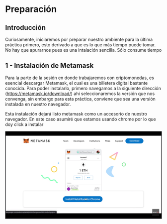 # Preparación

## Introducción

Curiosamente, iniciaremos por preparar nuestro ambiente para la última práctica primero, esto derivado a que es lo que más tiempo puede tomar. No hay que apurarnos pues es una intalación sencilla. Sólo consume tiempo

## 1 - Instalación de Metamask

Para la parte de la sesión en donde trabajaremos con criptomonedas, es esencial descargar Metamask, el cual es una billetera digital bastante conocida. Para poder instalarlo, primero navegamos a la siguiente dirección (https://metamask.io/download/) ahi seleccionaremos la versión que nos convenga, sin embargo para esta práctica, conviene que sea una versión instalada en nuestro navegador.

Esta instalación dejará listo metamask como un accesorio de nuestro navegador. En este caso asumiré que estamos usando chrome por lo que doy click a instalar 

![Instalar](./images/001.png) 